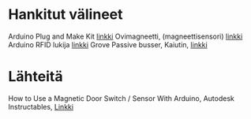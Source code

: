 # Hankitut välineet

Arduino Plug and Make Kit [linkki](https://store.arduino.cc/en-fi/products/plug-and-make-kit?srsltid=AfmBOorYmk7u4V371LcJnnm12d9XxadIRj8k2U8Iua3EyfjrOrqUVM_6)
Ovimagneetti, (magneettisensori) [linkki](https://www.partco.fi/fi/haelytinvalvonta/24427-mk2000w.html)
Arduino RFID lukija [linkki](https://www.partco.fi/fi/iot/iot-kehityskortit/nfc/24764-rfid-rc522-kit.html)
Grove Passive busser, Kaiutin, [linkki](https://www.partco.fi/fi/rakennussarjat/grove/24709-seeed-107020109.html)





# Lähteitä

How to Use a Magnetic Door Switch / Sensor With Arduino, Autodesk Instructables, [Linkki](https://www.instructables.com/How-to-Use-a-Magnetic-Door-Switch-Sensor-With-Ardu/)
